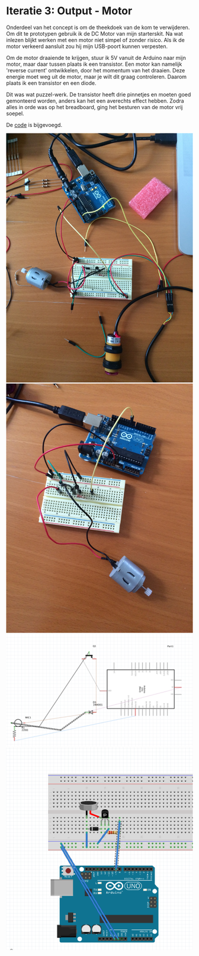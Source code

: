 # Iteratie 3: Output - Motor
Onderdeel van het concept is om de theekdoek van de kom te verwijderen. Om dit te prototypen gebruik ik de DC Motor van mijn starterskit. Na wat inlezen blijkt werken met een motor niet simpel of zonder risico. Als ik de motor verkeerd aansluit zou hij mijn USB-poort kunnen verpesten.

Om de motor draaiende te krijgen, stuur ik 5V vanuit de Arduino naar mijn motor, maar daar tussen plaats ik een transistor. Een motor kan namelijk 'reverse current' ontwikkelen, door het momentum van het draaien. Deze energie moet weg uit de motor, maar je wilt dit graag controleren. Daarom plaats ik een transistor en een diode.

Dit was wat puzzel-werk. De transistor heeft drie pinnetjes en moeten goed gemonteerd worden, anders kan het een averechts effect hebben. Zodra alles in orde was op het breadboard, ging het besturen van de motor vrij soepel.

De [code](motor.ino) is bijgevoegd.

![](media/ir+dc.jpg)
![](media/motor.jpg)
![](media/schema-motor.png)
![](media/schema-motor-2.png)